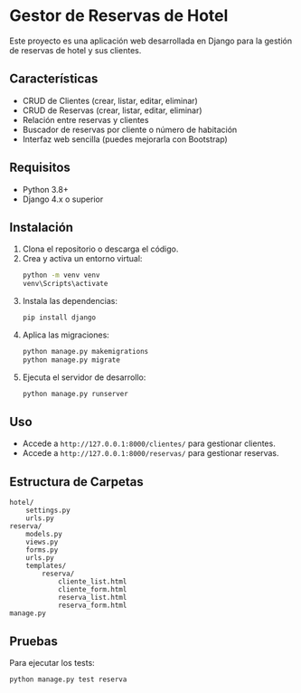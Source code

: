 # Gestor de Reservas de Hotel

Este proyecto es una aplicación web desarrollada en Django para la gestión de reservas de hotel y sus clientes.

## Características

- CRUD de Clientes (crear, listar, editar, eliminar)
- CRUD de Reservas (crear, listar, editar, eliminar)
- Relación entre reservas y clientes
- Buscador de reservas por cliente o número de habitación
- Interfaz web sencilla (puedes mejorarla con Bootstrap)

## Requisitos

- Python 3.8+
- Django 4.x o superior

## Instalación

1. Clona el repositorio o descarga el código.
2. Crea y activa un entorno virtual:
    ```bash
    python -m venv venv
    venv\Scripts\activate
    ```
3. Instala las dependencias:
    ```bash
    pip install django
    ```
4. Aplica las migraciones:
    ```bash
    python manage.py makemigrations
    python manage.py migrate
    ```
5. Ejecuta el servidor de desarrollo:
    ```bash
    python manage.py runserver
    ```

## Uso

- Accede a `http://127.0.0.1:8000/clientes/` para gestionar clientes.
- Accede a `http://127.0.0.1:8000/reservas/` para gestionar reservas.

## Estructura de Carpetas

```
hotel/
    settings.py
    urls.py
reserva/
    models.py
    views.py
    forms.py
    urls.py
    templates/
        reserva/
            cliente_list.html
            cliente_form.html
            reserva_list.html
            reserva_form.html
manage.py
```

## Pruebas

Para ejecutar los tests:
```bash
python manage.py test reserva
```

